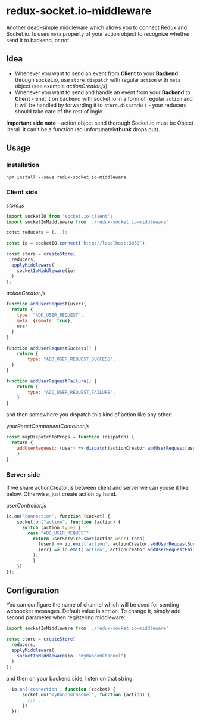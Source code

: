 # redux-socket.io-middleware
Another dead-simple middleware which allows you to connect Redux and Socket.io.
Is uses `meta` property of your action object to recognize whether send it to backend, or not. 
 

## Idea
- Whenever you want to send an event from **Client** to your **Backend** through socket.io,
 use `store.dispatch` with regular `action` with `meta` object (see example *actionCreator.js*)
- Whenever you want to send and handle an event from your **Backend** to 
**Client** - emit it on backend with socket.io in a form of regular `action` and it will 
be handled by forwarding it to `store.dispatch()` - your reducers 
should take care of the rest of logic.

**Important side note** - action object send thorough Socket.io must be 
 Object literal. It can't be a function (so unfortunately**thunk** drops out).



## Usage

### Installation
```
npm install --save redux-socket.io-middleware
```

### Client side

*store.js*
```javascript
import socketIO from 'socket.io-client';
import socketIoMiddleware from './redux-socket.io-middleware'

const reducers = (...);

const io = socketIO.connect(`http://localhost:3030`);

const store = createStore(
  reducers,
  applyMiddleware(    
    socketIoMiddleware(io)
  )
);

```

*actionCreator.js*
```javascript
function addUserRequest(user){
  return {
    type: "ADD_USER_REQUEST",
    meta: {remote: true},
    user
  }
}

function addUserRequestSuccess() {
	return {
    	type: "ADD_USER_REQUEST_SUCCESS",       
  }
}

function addUserRequestFailure() {
	return {
    	type: "ADD_USER_REQUEST_FAILURE",       
  	}
}

```
and then somewhere you dispatch this kind of action like any other:

*yourReactComponentContainer.js*
```javascript
const mapDispatchToProps = function (dispatch) {
  return {
    addUserRequest: (user) => dispatch(actionCreator.addUserRequest(user)),
    }
}

```


### Server side

If we share actionCreator.js between client and server we can youse it like below. Otherwise, just create action by hand.

*userController.js*
```javascript
io.on('connection', function (socket) {
    socket.on("action", function (action) {
      switch (action.type) {
        case "ADD_USER_REQUEST":
          return userService.save(action.user).then(
            (user) => io.emit('action', actionCreator.addUserRequestSuccess()),
            (err) => io.emit('action', actionCreator.addUserRequestFailure())
          );
          }
    })
});
```


## Configuration
You can configure the name of channel which will be used for sending websocket messages.
Default value is `action`. To change it, simply add second parameter when registering middleware:

```javascript
import socketIoMiddleware from './redux-socket.io-middleware'

const store = createStore(
  reducers,
  applyMiddleware(    
    socketIoMiddleware(io, "myRandomChannel")
  )
);
```

and then on your backend side, listen on that string:

```javascript
  io.on('connection', function (socket) {
      socket.on("myRandomChannel", function (action) {
        /// ...
      })
  });
